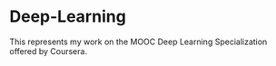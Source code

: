 # Deep-Learning
This represents my work on the MOOC Deep Learning Specialization offered by Coursera.
